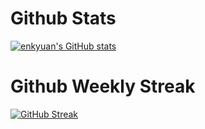 # Github Stats

[![enkyuan's GitHub stats](https://github-readme-stats.vercel.app/api?username=enkyuan&show_icons=true&theme=radical)](https://github.com/anuraghazra/github-readme-stats)

# Github Weekly Streak

[![GitHub Streak](https://github-readme-streak-stats.herokuapp.com?user=enkyuan&theme=dark&hide_border=true&date_format=j%20M%5B%20Y%5D&mode=weekly)](https://git.io/streak-stats)
